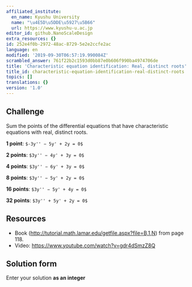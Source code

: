 ```yaml
---
affiliated_institute:
  en_name: Kyushu University
  name: "\u4E5D\u5DDE\u5927\u5B66"
  url: https://www.kyushu-u.ac.jp
editor_id: github.NanoScaleDesign
extra_resources: {}
id: 252e4f0b-2972-48ac-8729-5e2e2ccfe2ac
language: en
modified: '2019-09-30T06:57:19.990084Z'
scrambled_answer: 761f22b2c1593d0bb87e0b606f990ba4974706de
title: 'Characteristic equation identification: Real, distinct roots'
title_id: characteristic-equation-identification-real-distinct-roots
topics: []
translations: {}
version: '1.0'
---
```


## Challenge

Sum the points of the differential equations that have characteristic equations with real, distinct roots.

**1 point**: `$-3y'' − 5y' + 2y = 0$`

**2 points**: `$3y'' − 4y' + 3y = 0$`

**4 points**: `$3y'' − 6y' + 3y = 0$`

**8 points**: `$3y'' − 5y' + 2y = 0$`

**16 points**: `$3y'' − 5y' + 4y = 0$`

**32 points**: `$3y'' + 5y' + 2y = 0$`

## Resources

- Book (http://tutorial.math.lamar.edu/getfile.aspx?file=B,1,N) from page 118.
- Video: https://www.youtube.com/watch?v=gdr4dSmzZ8Q

## Solution form
Enter your solution **as an integer**
